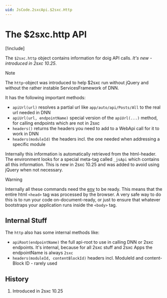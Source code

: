 ```yaml
---
uid: JsCode.2sxcApi.$2sxc.Http
---
```


# The $2sxc.http API

[!include[](../../basics/stack/_shared-float-summary.md)]
<style>.context-box-summary .interact-2sxc { visibility: visible; } </style>


The `$2sxc.http` object contains information for doig API calls. _It's new - introduced in 2sxc 10.25_.

> [!NOTE]
> The `http`-object was introduced to help $2sxc run without jQuery and without the rather instable ServicesFramework of DNN. 

It has the following important methods:

* `apiUrl(url)` resolves a partial url like `app/auto/api/Posts/All` to the real url needed in DNN
* `apiUrl(url, endpointName)` special version of the `apiUrl(...)` method, for calling endpoints which are not in 2sxc
* `headers()` returns the headers you need to add to a WebApi call for it to work in DNN
* `headers(moduleId)` the headers incl. the one needed when addressing a specific module

Internally this information is automatically retrieved from the html-header. 
The environment looks for a special meta-tag called `_jsApi` which contains all this information. 
This is new in 2sxc 10.25 and was added to avoid using jQuery when not necessary. 

> [!WARNING]
> Internally all these commands need the [env](xref:JsCode.2sxcApi.$2sxc.Env) to be ready. 
> This means that the entire html `<head>` tag was processed by the browser. 
> A very safe way to do this is to run your code on-document-ready, 
> or just to ensure that whatever bootstraps your application runs inside the `<body>` tag. 

## Internal Stuff

The `http` also has some internal methods like:

* `apiRoot(endpointName)` the full api-root to use in calling DNN or 2sxc endpoints. It's internal, because for all 2sxc stuff and 2sxc Apps the endpointName is always `2sxc`
* `headers(moduleId, contentBlockId)` headers incl. ModuleId and content-Block ID - rarely used

## History

1. Introduced in 2sxc 10.25
